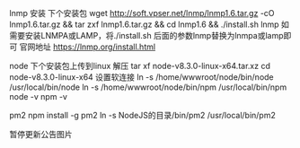 lnmp 安装 
下个安装包
wget http://soft.vpser.net/lnmp/lnmp1.6.tar.gz -cO lnmp1.6.tar.gz && tar zxf lnmp1.6.tar.gz && cd lnmp1.6 && ./install.sh lnmp
如需要安装LNMPA或LAMP，将./install.sh 后面的参数lnmp替换为lnmpa或lamp即可
官网地址
https://lnmp.org/install.html

node
下个安装包上传到linux
解压 tar xf node-v8.3.0-linux-x64.tar.xz
cd node-v8.3.0-linux-x64
设置软连接
ln -s /home/wwwroot/node/bin/node /usr/local/bin/node
ln -s /home/wwwroot/node/bin/npm /usr/local/bin/npm
node -v
npm -v

pm2
npm install -g pm2
ln -s NodeJS的目录/bin/pm2 /usr/local/bin/pm2

暂停更新公告图片